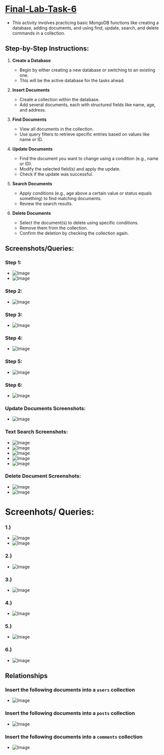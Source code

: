 # [Final-Lab-Task-6](https://github.com/user-attachments/files/20264609/Final.Lab.6.Halili.docx)
- This activity involves practicing basic MongoDB functions like creating a database, adding documents, and using find, update, search, and delete commands in a collection.

## Step-by-Step Instructions:

1. **Create a Database**

   * Begin by either creating a new database or switching to an existing one.
   * This will be the active database for the tasks ahead.

2. **Insert Documents**

   * Create a collection within the database.
   * Add several documents, each with structured fields like name, age, and address.

3. **Find Documents**

   * View all documents in the collection.
   * Use query filters to retrieve specific entries based on values like name or ID.

4. **Update Documents**

   * Find the document you want to change using a condition (e.g., name or ID).
   * Modify the selected field(s) and apply the update.
   * Check if the update was successful.

5. **Search Documents**

   * Apply conditions (e.g., age above a certain value or status equals something) to find matching documents.
   * Review the search results.

6. **Delete Documents**

   * Select the document(s) to delete using specific conditions.
   * Remove them from the collection.
   * Confirm the deletion by checking the collection again.


## Screenshots/Queries:

### Step 1:

* ![Image](https://github.com/user-attachments/assets/0449a418-24fa-4917-932a-26b05f800028)
* ![Image](https://github.com/user-attachments/assets/20adcbbe-4bd3-4424-bdb8-660f3d5eac5f)

### Step 2:

* ![Image](https://github.com/user-attachments/assets/cbcf3397-b9f5-4073-a892-4ea24e7cfe45)

### Step 3:

* ![Image](https://github.com/user-attachments/assets/cbcda997-6d04-4f33-9455-cbb35f80ada7)

### Step 4:

* ![Image](https://github.com/user-attachments/assets/15859e5f-cc51-41af-ab73-b7fa02fbea8c)

### Step 5:

* ![Image](https://github.com/user-attachments/assets/f3fa8e25-f43e-4d4f-af81-bc4e2a4ab6a0)

### Step 6:

* ![Image](https://github.com/user-attachments/assets/c1463d9f-5d04-4361-972d-d8c58816fffb)


### **Update Documents Screenshots:**

* ![Image](https://github.com/user-attachments/assets/28a9aa1e-c5ee-40dd-9174-847f8bf49309)

### **Text Search Screenshots:**

* ![Image](https://github.com/user-attachments/assets/23f8f9e3-6692-4c28-a30a-03b9cae32892)
* ![Image](https://github.com/user-attachments/assets/bbd8f49f-38d7-47fd-adad-441adecb383d)
* ![Image](https://github.com/user-attachments/assets/a0e94f8b-fcc9-409b-a310-102bd93e94f4)
* ![Image](https://github.com/user-attachments/assets/d48d9ddd-e5b2-4948-b6dd-3185aaa6a7a8)
* ![Image](https://github.com/user-attachments/assets/d3ecaaa1-9802-40a8-b799-2b086465d52c)

### **Delete Document Screenshots:**

* ![Image](https://github.com/user-attachments/assets/2ad3d3ce-eb7b-47f8-a0ba-1c2a7594918d)
* ![Image](https://github.com/user-attachments/assets/192522c1-e5db-4e52-b929-42a7b57f6ece)

# Screenhots/ Queries:
### 1.)
- ![Image](https://github.com/user-attachments/assets/3bf52cba-47f9-4d72-b357-a81f00aabfaf)
- ![Image](https://github.com/user-attachments/assets/d4aa3871-4471-4cf2-9c37-b3a4e443a04f)
### 2.)
- ![Image](https://github.com/user-attachments/assets/54548a3b-1ae3-4a1b-9556-d8a6798c319c)
### 3.)
- ![Image](https://github.com/user-attachments/assets/37aee8c8-9c88-44cc-b757-e4fd8773ceb5)
### 4.)
- ![Image](https://github.com/user-attachments/assets/334d88a1-6c2d-4fc2-a819-a255326d8177)
### 5.)
- ![Image](https://github.com/user-attachments/assets/0b2e5410-a192-4f5c-8545-fbbd08761c4f)
### 6.)
- ![Image](https://github.com/user-attachments/assets/5fd4f476-3042-431b-9901-fea0600a22f6)

## Relationships
### Insert the following documents into a `users` collection
-  ![Image](https://github.com/user-attachments/assets/ba3c00fd-72af-4b50-b769-9b7afb6b3d74)

  
### Insert the following documents into a `posts` collection
-  ![Image](https://github.com/user-attachments/assets/cb166538-70c9-41f8-b449-994c2c760950)

### Insert the following documents into a `comments` collection
-  ![Image](https://github.com/user-attachments/assets/b9263621-02d5-4203-98a1-827a1cbe7403)



